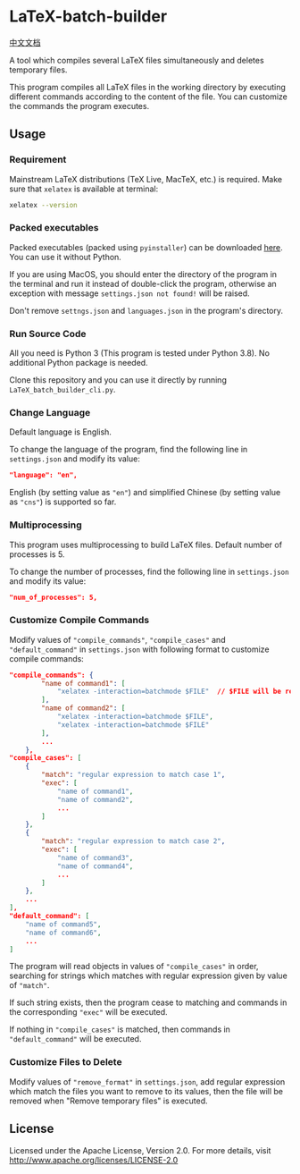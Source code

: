 # LaTeX-batch-builder

[中文文档](README_cns.md)

A tool which compiles several LaTeX files simultaneously and deletes temporary files.

This program compiles all LaTeX files in the working directory by executing different commands according to the content of the file. You can customize the commands the program executes.

## Usage

### Requirement

Mainstream LaTeX distributions (TeX Live, MacTeX, etc.) is required. Make sure that `xelatex` is available at terminal:

```bash
xelatex --version
```

### Packed executables

Packed executables (packed using `pyinstaller`) can be downloaded [here](https://github.com/ayhe123/LaTeX-batch-builder/releases). You can use it without Python.

If you are using MacOS, you should enter the directory of the program in the terminal and run it instead of double-click the program, otherwise an exception with message `settings.json not found!` will be raised.

Don't remove `settngs.json` and `languages.json` in the program's directory.

### Run Source Code

All you need is Python 3 (This program is tested under Python 3.8). No additional Python package is needed.

Clone this repository and you can use it directly by running `LaTeX_batch_builder_cli.py`.

### Change Language

Default language is English.

To change the language of the program, find the following line in `settings.json` and modify its value:

```json
"language": "en",
```

English (by setting value as `"en"`) and simplified Chinese (by setting value as `"cns"`) is supported so far.

### Multiprocessing

This program uses multiprocessing to build LaTeX files. Default number of processes is 5.

To change the number of processes, find the following line in `settings.json` and modify its value:

```json
"num_of_processes": 5,
```

### Customize Compile Commands

Modify values of `"compile_commands"`, `"compile_cases"` and `"default_command"` in `settings.json` with following format to customize compile commands:

```json
"compile_commands": {
        "name of command1": [
            "xelatex -interaction=batchmode $FILE"  // $FILE will be replaced by .tex file name
        ],
        "name of command2": [
            "xelatex -interaction=batchmode $FILE",
            "xelatex -interaction=batchmode $FILE"
        ],
        ...
    },
"compile_cases": [
    {
        "match": "regular expression to match case 1",
        "exec": [
            "name of command1",
            "name of command2",
            ...
        ]
    },
    {
        "match": "regular expression to match case 2",
        "exec": [
            "name of command3",
            "name of command4",
            ...
        ]
    },
    ...
],
"default_command": [
    "name of command5",
    "name of command6",
    ...
]
```

The program will read objects in values of `"compile_cases"` in order, searching for strings which matches with regular expression given by value of `"match"`.

If such string exists, then the program cease to matching and commands in the corresponding `"exec"` will be executed.

If nothing in `"compile_cases"` is matched, then commands in `"default_command"` will be executed.

### Customize Files to Delete

Modify values of `"remove_format"` in `settings.json`, add regular expression which match the files you want to remove to its values, then the file will be removed when "Remove temporary files" is executed.

## License

Licensed under the Apache License, Version 2.0. For more details, visit http://www.apache.org/licenses/LICENSE-2.0
